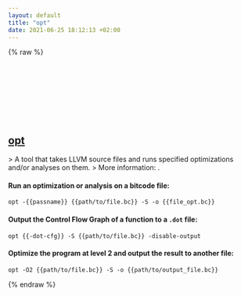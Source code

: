 ```yaml
---
layout: default
title: "opt"
date: 2021-06-25 18:12:13 +02:00
---
```

{% raw %}
<h2 id="opt">
  <a href="/en/common/opt.html">opt</a> <a href="#opt"><svg class="icon">
    <use href="/assets/images/unicode_sprite.svg#link" />
  </svg></a>
</h2>
> A tool that takes LLVM source files and runs specified optimizations and/or analyses on them.
> More information: <https://llvm.org/docs/CommandGuide/opt.html>.

#### Run an optimization or analysis on a bitcode file:
```shell
opt -{{passname}} {{path/to/file.bc}} -S -o {{file_opt.bc}}
```
#### Output the Control Flow Graph of a function to a `.dot` file:
```shell
opt {{-dot-cfg}} -S {{path/to/file.bc}} -disable-output
```
#### Optimize the program at level 2 and output the result to another file:
```shell
opt -O2 {{path/to/file.bc}} -S -o {{path/to/output_file.bc}}
```
{% endraw %}